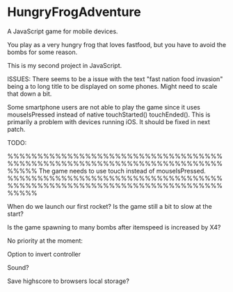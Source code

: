 # HungryFrogAdventure
A JavaScript game for mobile devices.

You play as a very hungry frog that loves fastfood,
but you have to avoid the bombs for some reason.

This is my second project in JavaScript.


ISSUES:
There seems to be a issue with the text "fast nation food invasion" being
a to long title to be displayed on some phones. Might need to scale that down
a bit.

Some smartphone users are not able to play the game since it uses mouseIsPressed
instead of native touchStarted() touchEnded(). This is primarily a problem
with devices running iOS. It should be fixed in next patch.  

TODO:

%%%%%%%%%%%%%%%%%%%%%%%%%%%%%%%%%%%%%%%%%%%%%%%%%%%%%%%%%%%%%%%%%%%%%%%%%%%%%
        The game needs to use touch instead of mouseIsPressed.
%%%%%%%%%%%%%%%%%%%%%%%%%%%%%%%%%%%%%%%%%%%%%%%%%%%%%%%%%%%%%%%%%%%%%%%%%%%%%

When do we launch our first rocket?
Is the game still a bit to slow at the start?



Is the game spawning to many bombs after itemspeed is increased by X4?




No priority at the moment:


Option to invert controller


Sound?


Save highscore to browsers local storage?
